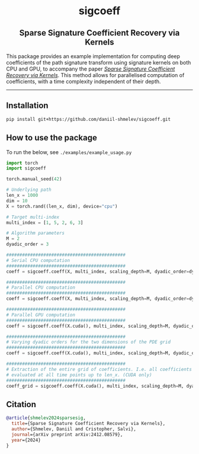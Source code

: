 <h1 align='center'>sigcoeff</h1>
<h2 align='center'>Sparse Signature Coefficient Recovery via Kernels</h2>

This package provides an example implementation for computing deep coefficients of the path signature transform using
signature kernels on both CPU and GPU, to accompany the paper
_[Sparse Signature Coefficient Recovery via Kernels](https://arxiv.org/abs/2412.08579)_. This method allows for 
parallelised computation of coefficients, with a time complexity independent of their depth.

---

## Installation

```bash
pip install git+https://github.com/daniil-shmelev/sigcoeff.git
```

## How to use the package

To run the below, see `./examples/example_usage.py`

```python
import torch
import sigcoeff

torch.manual_seed(42)

# Underlying path
len_x = 1000
dim = 10
X = torch.rand((len_x, dim), device="cpu")

# Target multi-index
multi_index = [1, 5, 2, 6, 3]

# Algorithm parameters
M = 2
dyadic_order = 3

#############################################
# Serial CPU computation
#############################################
coeff = sigcoeff.coeff(X, multi_index, scaling_depth=M, dyadic_order=dyadic_order, parallel=False)

#############################################
# Parallel CPU computation
#############################################
coeff = sigcoeff.coeff(X, multi_index, scaling_depth=M, dyadic_order=dyadic_order, parallel=True)

#############################################
# Parallel GPU computation
#############################################
coeff = sigcoeff.coeff(X.cuda(), multi_index, scaling_depth=M, dyadic_order=dyadic_order)

#############################################
# Varying dyadic orders for the two dimensions of the PDE grid
#############################################
coeff = sigcoeff.coeff(X.cuda(), multi_index, scaling_depth=M, dyadic_order=(3, 2))

#############################################
# Extraction of the entire grid of coefficients. I.e. all coefficients given by multi_index[:i],
# evaluated at all time points up to len_x. (CUDA only)
#############################################
coeff_grid = sigcoeff.coeff(X.cuda(), multi_index, scaling_depth=M, dyadic_order=dyadic_order, full=True)
```

## Citation

```bibtex
@article{shmelev2024sparsesig,
  title={Sparse Signature Coefficient Recovery via Kernels},
  author={Shmelev, Daniil and Cristopher, Salvi},
  journal={arXiv preprint arXiv:2412.08579},
  year={2024}
}
```

<!-- 
-->

